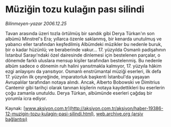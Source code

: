 # Müziğin tozu kulağın pası silindi

*Bilinmeyen-yazar 2006.12.25*

<font class="agenda2NewsSpot">
 Tavan arasında üzeri tozla örtülmüş bir sandık gibi Derya Türkan'ın son albümü Minstrel's Era; yıllarca özenle saklanmış, bir kenarda unutulmuş ve yabancı eller tarafından keşfedilmiş
</font>
<font class="newsDetail">
 Albümdeki müzikler bu nedenle buruk, bir o kadar hüzünlü; ve beraberinde vakur... 17. yüzyılda Osmanlı padişahının İstanbul Sarayı'ndaki özel dairesinde dinlemesi için bestelenen parçalar, o dönemde farklı uluslara mensup kişiler tarafından bestelenmiş. Bu nedenle albüm sadece o dönemin ruh halini yansıtmakla kalmıyor, 17. yüzyıla hâkim ezgi anlayışını da yansıtıyor. Osmanlı enstrümantal müziği eserleri, ilk defa 17. yüzyılın ilk çeyreğinde, imparatorluk başkenti İstanbul'da yaşayan Avrupalılar tarafından notaya alındı. Ancak, Alberto Bobowski ve Dimitrius Cantemir gibi tarihçi olarak tanınan kişilerin notaya kaydettikleri bu eserlerin çoğu zamanla unutuldu. Derya Türkan, albümünde eserleri çağdaş bir yorumla icra ediyor.
</font>

Kaynak: [www.aksiyon.com.tr](http://aksiyon.com.tr/aksiyon/haber-19386-12-muzigin-tozu-kulagin-pasi-silindi.html), [web.archive.org (arşiv bağlantısı)](http://web.archive.org/web/20101210182239/http://aksiyon.com.tr/aksiyon/haber-19386-12-muzigin-tozu-kulagin-pasi-silindi.html)
